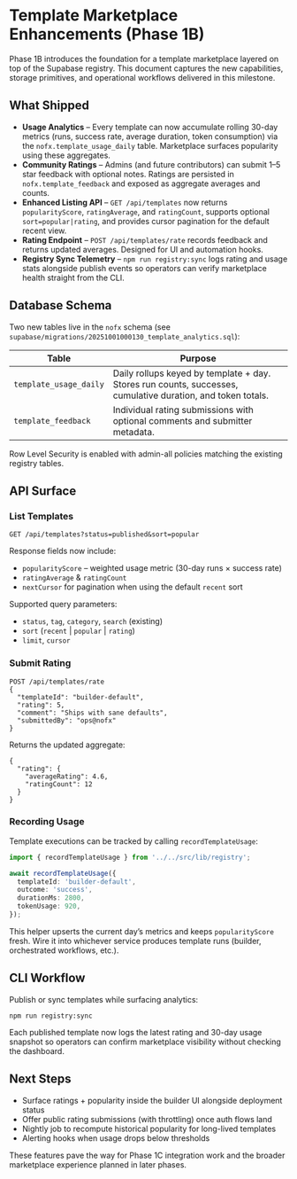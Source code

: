 # Template Marketplace Enhancements (Phase 1B)

Phase 1B introduces the foundation for a template marketplace layered on top of the Supabase registry. This document captures the new capabilities, storage primitives, and operational workflows delivered in this milestone.

## What Shipped

- **Usage Analytics** – Every template can now accumulate rolling 30-day metrics (runs, success rate, average duration, token consumption) via the `nofx.template_usage_daily` table. Marketplace surfaces popularity using these aggregates.
- **Community Ratings** – Admins (and future contributors) can submit 1–5 star feedback with optional notes. Ratings are persisted in `nofx.template_feedback` and exposed as aggregate averages and counts.
- **Enhanced Listing API** – `GET /api/templates` now returns `popularityScore`, `ratingAverage`, and `ratingCount`, supports optional `sort=popular|rating`, and provides cursor pagination for the default recent view.
- **Rating Endpoint** – `POST /api/templates/rate` records feedback and returns updated averages. Designed for UI and automation hooks.
- **Registry Sync Telemetry** – `npm run registry:sync` logs rating and usage stats alongside publish events so operators can verify marketplace health straight from the CLI.

## Database Schema

Two new tables live in the `nofx` schema (see `supabase/migrations/20251001000130_template_analytics.sql`):

| Table | Purpose |
| --- | --- |
| `template_usage_daily` | Daily rollups keyed by template + day. Stores run counts, successes, cumulative duration, and token totals. |
| `template_feedback` | Individual rating submissions with optional comments and submitter metadata. |

Row Level Security is enabled with admin-all policies matching the existing registry tables.

## API Surface

### List Templates

```
GET /api/templates?status=published&sort=popular
```

Response fields now include:
- `popularityScore` – weighted usage metric (30-day runs × success rate)
- `ratingAverage` & `ratingCount`
- `nextCursor` for pagination when using the default `recent` sort

Supported query parameters:
- `status`, `tag`, `category`, `search` (existing)
- `sort` (`recent` | `popular` | `rating`)
- `limit`, `cursor`

### Submit Rating

```
POST /api/templates/rate
{
  "templateId": "builder-default",
  "rating": 5,
  "comment": "Ships with sane defaults",
  "submittedBy": "ops@nofx"
}
```

Returns the updated aggregate:

```
{
  "rating": {
    "averageRating": 4.6,
    "ratingCount": 12
  }
}
```

### Recording Usage

Template executions can be tracked by calling `recordTemplateUsage`:

```ts
import { recordTemplateUsage } from '../../src/lib/registry';

await recordTemplateUsage({
  templateId: 'builder-default',
  outcome: 'success',
  durationMs: 2800,
  tokenUsage: 920,
});
```

This helper upserts the current day’s metrics and keeps `popularityScore` fresh. Wire it into whichever service produces template runs (builder, orchestrated workflows, etc.).

## CLI Workflow

Publish or sync templates while surfacing analytics:

```
npm run registry:sync
```

Each published template now logs the latest rating and 30-day usage snapshot so operators can confirm marketplace visibility without checking the dashboard.

## Next Steps

- Surface ratings + popularity inside the builder UI alongside deployment status
- Offer public rating submissions (with throttling) once auth flows land
- Nightly job to recompute historical popularity for long-lived templates
- Alerting hooks when usage drops below thresholds

These features pave the way for Phase 1C integration work and the broader marketplace experience planned in later phases.

